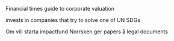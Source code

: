 Financial times guide to corporate valuation

invests in companies that try to solve one of UN SDGs

Om vill starta impactfund Norrsken ger papers å legal documents


